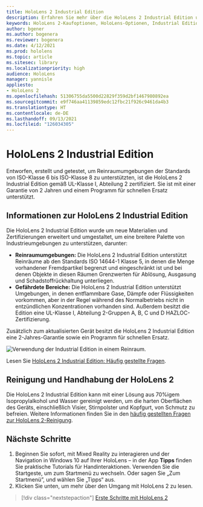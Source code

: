 ```yaml
---
title: HoloLens 2 Industrial Edition
description: Erfahren Sie mehr über die HoloLens 2 Industrial Edition und was sie tun müssen, wenn Sie ein eigenes Gerät erhalten haben.
keywords: HoloLens 2-Kaufoptionen, HoloLens-Optionen, Industrial Edition
author: bgener
ms.author: bogenera
ms.reviewer: bogenera
ms.date: 4/12/2021
ms.prod: hololens
ms.topic: article
ms.sitesec: library
ms.localizationpriority: high
audience: HoloLens
manager: yannisle
appliesto:
- HoloLens 2
ms.openlocfilehash: 51306755da5500d22829f359d2bf1467980892ea
ms.sourcegitcommit: e9f746aa41139859edc12fbc21f926c9461da4b3
ms.translationtype: HT
ms.contentlocale: de-DE
ms.lasthandoff: 09/13/2021
ms.locfileid: "126034305"
---
```

# <a name="hololens-2-industrial-edition"></a>HoloLens 2 Industrial Edition

Entworfen, erstellt und getestet, um Reinraumumgebungen der Standards von ISO-Klasse 6 bis ISO-Klasse 8 zu unterstützten, ist die HoloLens 2 Industrial Edition gemäß UL-Klasse I, Abteilung 2 zertifiziert. Sie ist mit einer Garantie von 2 Jahren und einem Programm für schnellen Ersatz unterstützt.

## <a name="learn-about-hololens-2-industrial-edition"></a>Informationen zur HoloLens 2 Industrial Edition

Die HoloLens 2 Industrial Edition wurde um neue Materialien und Zertifizierungen erweitert und umgestaltet, um eine breitere Palette von Industrieumgebungen zu unterstützen, darunter:

- **Reinraumumgebungen:** Die HoloLens 2 Industrial Edition unterstützt Reinräume ab den Standards ISO 14644-1 Klasse 5, in denen die Menge vorhandener Fremdpartikel begrenzt und eingeschränkt ist und bei denen Objekte in diesen Räumen Grenzwerten für Ablösung, Ausgasung und Schadstoffrückhaltung unterliegen.
- **Gefährdete Bereiche:** Die HoloLens 2 Industrial Edition unterstützt Umgebungen, in denen entflammbare Gase, Dämpfe oder Flüssigkeiten vorkommen, aber in der Regel während des Normalbetriebs nicht in entzündlichen Konzentrationen vorhanden sind. Außerdem besitzt die Edition eine UL-Klasse I, Abteilung 2-Gruppen A, B, C und D HAZLOC-Zertifizierung.

Zusätzlich zum aktualisierten Gerät besitzt die HoloLens 2 Industrial Edition eine 2-Jahres-Garantie sowie ein Programm für schnellen Ersatz.

![Verwendung der Industrial Edition in einem Reinraum.](./images/ie-small-pic.png)

Lesen Sie [HoloLens 2 Industrial Edition: Häufig gestellte Fragen](hololens2-industrial-edition-faq.md).

## <a name="cleaning-and-handling-hololens-2"></a>Reinigung und Handhabung der HoloLens 2

Die HoloLens 2 Industrial Edition kann mit einer Lösung aus 70%igem Isopropylalkohol und Wasser gereinigt werden, um die harten Oberflächen des Geräts, einschließlich Visier, Stirnpolster und Kopfgurt, von Schmutz zu befreien. Weitere Informationen finden Sie in den [häufig gestellten Fragen zur HoloLens 2-Reinigung](/hololens/hololens2-maintenance).

## <a name="next-steps"></a>Nächste Schritte

1. Beginnen Sie sofort, mit Mixed Reality zu interagieren und der Navigation in Windows 10 auf Ihrer HoloLens – in der App **Tipps** finden Sie praktische Tutorials für Handinteraktionen. Verwenden Sie die Startgeste, um zum Startmenü zu wechseln. Oder sagen Sie „Zum Startmenü”, und wählen Sie „Tipps“ aus.
1. Klicken Sie unten, um mehr über den Umgang mit HoloLens 2 zu lesen.

> [!div class="nextstepaction"]
> [Erste Schritte mit HoloLens 2](hololens2-basic-usage.md)